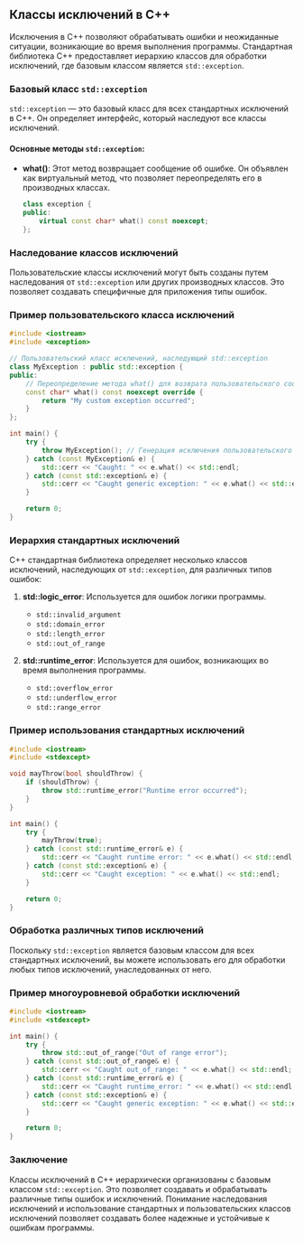 
## Классы исключений в C++

Исключения в C++ позволяют обрабатывать ошибки и неожиданные ситуации, возникающие во время выполнения программы. Стандартная библиотека C++ предоставляет иерархию классов для обработки исключений, где базовым классом является `std::exception`.

### Базовый класс `std::exception`

`std::exception` — это базовый класс для всех стандартных исключений в C++. Он определяет интерфейс, который наследуют все классы исключений.

#### Основные методы `std::exception`:

- **what()**: Этот метод возвращает сообщение об ошибке. Он объявлен как виртуальный метод, что позволяет переопределять его в производных классах.
  
  ```cpp
  class exception {
  public:
      virtual const char* what() const noexcept;
  };
  ```

### Наследование классов исключений

Пользовательские классы исключений могут быть созданы путем наследования от `std::exception` или других производных классов. Это позволяет создавать специфичные для приложения типы ошибок.

### Пример пользовательского класса исключений

```cpp
#include <iostream>
#include <exception>

// Пользовательский класс исключений, наследующий std::exception
class MyException : public std::exception {
public:
    // Переопределение метода what() для возврата пользовательского сообщения
    const char* what() const noexcept override {
        return "My custom exception occurred";
    }
};

int main() {
    try {
        throw MyException(); // Генерация исключения пользовательского типа
    } catch (const MyException& e) {
        std::cerr << "Caught: " << e.what() << std::endl;
    } catch (const std::exception& e) {
        std::cerr << "Caught generic exception: " << e.what() << std::endl;
    }

    return 0;
}
```

### Иерархия стандартных исключений

C++ стандартная библиотека определяет несколько классов исключений, наследующих от `std::exception`, для различных типов ошибок:

1. **std::logic_error**: Используется для ошибок логики программы.
   - `std::invalid_argument`
   - `std::domain_error`
   - `std::length_error`
   - `std::out_of_range`

2. **std::runtime_error**: Используется для ошибок, возникающих во время выполнения программы.
   - `std::overflow_error`
   - `std::underflow_error`
   - `std::range_error`

### Пример использования стандартных исключений

```cpp
#include <iostream>
#include <stdexcept>

void mayThrow(bool shouldThrow) {
    if (shouldThrow) {
        throw std::runtime_error("Runtime error occurred");
    }
}

int main() {
    try {
        mayThrow(true);
    } catch (const std::runtime_error& e) {
        std::cerr << "Caught runtime error: " << e.what() << std::endl;
    } catch (const std::exception& e) {
        std::cerr << "Caught exception: " << e.what() << std::endl;
    }

    return 0;
}
```

### Обработка различных типов исключений

Поскольку `std::exception` является базовым классом для всех стандартных исключений, вы можете использовать его для обработки любых типов исключений, унаследованных от него.

### Пример многоуровневой обработки исключений

```cpp
#include <iostream>
#include <stdexcept>

int main() {
    try {
        throw std::out_of_range("Out of range error");
    } catch (const std::out_of_range& e) {
        std::cerr << "Caught out_of_range: " << e.what() << std::endl;
    } catch (const std::runtime_error& e) {
        std::cerr << "Caught runtime_error: " << e.what() << std::endl;
    } catch (const std::exception& e) {
        std::cerr << "Caught generic exception: " << e.what() << std::endl;
    }

    return 0;
}
```

### Заключение

Классы исключений в C++ иерархически организованы с базовым классом `std::exception`. Это позволяет создавать и обрабатывать различные типы ошибок и исключений. Понимание наследования исключений и использование стандартных и пользовательских классов исключений позволяет создавать более надежные и устойчивые к ошибкам программы.